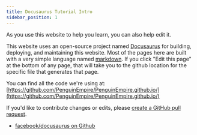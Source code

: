 ```yaml
---
title: Docusaurus Tutorial Intro
sidebar_position: 1
---
```


<!-- # Tutorial Intro -->

<!-- Let's discover **Docusaurus in less than 5 minutes**. -->

As you use this website to help you learn, you can also help edit it. 

This website uses an open-source project named [Docusaurus](/docs/learn-to-code/docusaurus) for building, deploying, and maintaining this website. Most of the pages here are built with a very simple language named [markdown](/docs/learn-to-code/markdown). If you click "Edit this page" at the bottom of any page, that will take you to the github location for the specific file that generates that page.

You can find all the code we're using at:
[https://github.com/PenguinEmpire/PenguinEmpire.github.io/](https://github.com/PenguinEmpire/PenguinEmpire.github.io/)

If you'd like to contribute changes or edits, please [create a GitHub pull request](https://docs.github.com/en/pull-requests/collaborating-with-pull-requests/proposing-changes-to-your-work-with-pull-requests/creating-a-pull-request). 

- [facebook/docusaurus on Github](https://github.com/facebook/docusaurus)

<!-- Get started by **creating a new site**.

Or **try Docusaurus immediately** with **[docusaurus.new](https://docusaurus.new)**.

### What you'll need

- [Node.js](https://nodejs.org/en/download/) version 16.14 or above:
  - When installing Node.js, you are recommended to check all checkboxes related to dependencies.

## Generate a new site

Generate a new Docusaurus site using the **classic template**.

The classic template will automatically be added to your project after you run the command:

```bash
npm init docusaurus@latest my-website classic
```

You can type this command into Command Prompt, Powershell, Terminal, or any other integrated terminal of your code editor.

The command also installs all necessary dependencies you need to run Docusaurus.

## Start your site

Run the development server:

```bash
cd my-website
npm run start
```

The `cd` command changes the directory you're working with. In order to work with your newly created Docusaurus site, you'll need to navigate the terminal there.

The `npm run start` command builds your website locally and serves it through a development server, ready for you to view at http://localhost:3000/.

Open `docs/intro.md` (this page) and edit some lines: the site **reloads automatically** and displays your changes. -->
